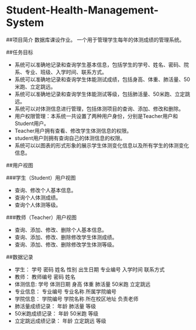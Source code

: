 # Student-Health-Management-System

##项目简介
数据库课设作业。
一个用于管理学生每年的体测成绩的管理系统。

##任务目标
+ 系统可以准确地记录和查询学生基本信息，包括学生的学号、姓名、密码、院系、专业、班级、入学时间、联系方式。
+ 系统可以准确地记录和查询学生体能测试成绩，包括身高、体重、肺活量、50米跑、立定跳远。
+ 系统可以准确地记录和查询学生体能测试等级，包括肺活量、50米跑、立定跳远。
+ 系统可以对体测信息进行管理，包括体测项目的查询、添加、修改和删除。
+ 用户权限管理：本系统一共设置了两种用户身份，分别是Teacher用户和Student用户。
+ Teacher用户拥有查看、修改学生体测信息的权限。
+ student用户则拥有查询自己的体测信息的权限。
+ 系统可以以图表的形式形象的展示学生体测变化信息以及所有学生的体测变化信息。

##用户视图

###学生（Student）用户视图
+ 查询、修改个人基本信息。
+ 查询个人体测成绩。
+ 查询个人体测等级。

###教师（Teacher）用户视图
+ 查询、添加、修改、删除个人基本信息。
+ 查询、添加、修改、删除修改学生体测成绩。
+ 查询、添加、修改、删除修改学生体测等级。

##数据记录
+ 学生：
学号 密码 姓名 性别 出生日期 专业编号 入学时间 联系方式 
+ 教师：
教师编号 密码 姓名
+ 体测信息:
学号 体测日期 身高 体重 肺活量 50米跑 立定跳远
+ 专业信息：
专业编号 专业名称 所属学院编号
+ 学院信息：
学院编号 学院名称 所在校区地址 负责老师
+ 肺活量成绩记录：
年龄 肺活量 等级
+ 50米跑成绩记录：
年龄 50米跑 等级
+ 立定跳远成绩记录：
年龄 立定跳远 等级
